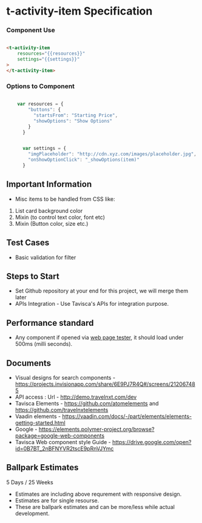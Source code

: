 # t-activity-item Specification

### Component Use

``` html

<t-activity-item
	resources="{{resources}}"
	settings="{{settings}}"
>
</t-activity-item>

```

### Options to Component

```javascript

	var resources = {
	    "buttons": {
	      "startsFrom": "Starting Price",
	      "showOptions": "Show Options"
	    }
	  }

```


```javascript

	  var settings = {
	    "imgPlaceholder": "http://cdn.xyz.com/images/placeholder.jpg",
		"onShowOptionClick": "_showOptions(item)"
	  }

```


## Important Information

- Misc items to be handled from CSS like:
1. List card background color
2. Mixin (to control text color, font etc)
3. Mixin (Button color, size etc.)


## Test Cases
- Basic validation for filter

## Steps to Start
- Set Github repository at your end for this project, we will merge them later
- APIs Integration - Use Tavisca's APIs for integration purpose.

## Performance standard
- Any component if opened via [web page tester](https://www.webpagetest.org/), it should load under 500ms (milli seconds).

## Documents
- Visual designs for search components - https://projects.invisionapp.com/share/6E9PJ7R4Q#/screens/212067485
- API access : Url - http://demo.travelnxt.com/dev
- Tavisca Elements - https://github.com/atomelements and https://github.com/travelnxtelements
- Vaadin elements - https://vaadin.com/docs/-/part/elements/elements-getting-started.html
- Google - https://elements.polymer-project.org/browse?package=google-web-components
- Tavisca Web component style Guide - https://drive.google.com/open?id=0B7BT_2nBFNYVR2tscE9pRnVJYmc

## Ballpark Estimates

5 Days / 25 Weeks
- Estimates are including above requrement with responsive design.
- Estimates are for single resourse.
- These are ballpark estimates and can be more/less while actual development.
